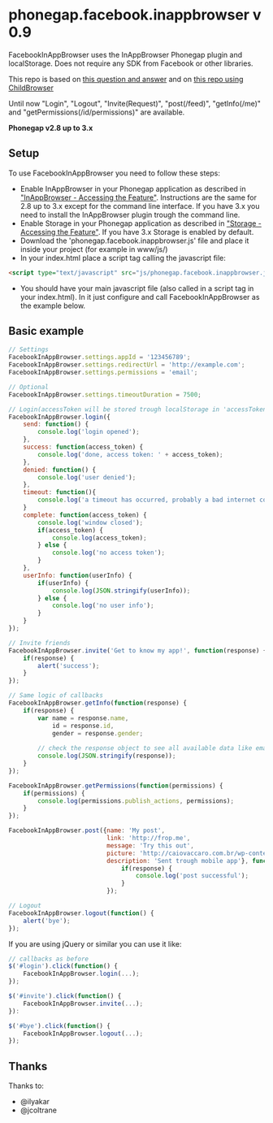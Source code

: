phonegap.facebook.inappbrowser v 0.9
==============================

FacebookInAppBrowser uses the InAppBrowser Phonegap plugin and localStorage. Does not require any SDK from Facebook or other libraries.

This repo is based on [this question and answer](http://stackoverflow.com/questions/16576977/is-there-any-facebook-plugin-for-phonegap-2-7-0) and on [this repo using ChildBrowser](https://github.com/purplecabbage/phonegap-plugins/tree/master/iPhone/ChildBrowser/FBConnectExample)

Until now "Login", "Logout", "Invite(Request)", "post(/feed)", "getInfo(/me)" and "getPermissions(/id/permissions)" are available.

**Phonegap v2.8 up to 3.x**

Setup
-----

To use FacebookInAppBrowser you need to follow these steps:
- Enable InAppBrowser in your Phonegap application as described in ["InAppBrowser - Accessing the Feature"](http://docs.phonegap.com/en/3.3.0/cordova_inappbrowser_inappbrowser.md.html#InAppBrowser). Instructions are the same for 2.8 up to 3.x except for the command line interface. If you have 3.x you need to install the InAppBrowser plugin trough the command line.
- Enable Storage in your Phonegap application as described in ["Storage - Accessing the Feature"](http://docs.phonegap.com/en/3.3.0/cordova_storage_storage.md.html#Storage). If you have 3.x Storage is enabled by default.
- Download the 'phonegap.facebook.inappbrowser.js' file and place it inside your project (for example in www/js/)
- In your index.html place a script tag calling the javascript file:

```html
<script type="text/javascript" src="js/phonegap.facebook.inappbrowser.js"></script>
``` 
- You should have your main javascript file (also called in a script tag in your index.html). In it just configure and call FacebookInAppBrowser as the example below.


Basic example
-------------

```javascript
// Settings
FacebookInAppBrowser.settings.appId = '123456789';
FacebookInAppBrowser.settings.redirectUrl = 'http://example.com';
FacebookInAppBrowser.settings.permissions = 'email';

// Optional
FacebookInAppBrowser.settings.timeoutDuration = 7500;

// Login(accessToken will be stored trough localStorage in 'accessToken');
FacebookInAppBrowser.login({
	send: function() {
		console.log('login opened');
	},
	success: function(access_token) {
		console.log('done, access token: ' + access_token);
	},
	denied: function() {
		console.log('user denied');
	},
	timeout: function(){
	    console.log('a timeout has occurred, probably a bad internet connection');
	}
	complete: function(access_token) {
		console.log('window closed');
		if(access_token) {
			console.log(access_token);
		} else {
			console.log('no access token');
		}
	},
	userInfo: function(userInfo) {
		if(userInfo) {
			console.log(JSON.stringify(userInfo));
		} else {
			console.log('no user info');
		}
	}
});

// Invite friends
FacebookInAppBrowser.invite('Get to know my app!', function(response) {
	if(response) {
		alert('success');
	}
});

// Same logic of callbacks
FacebookInAppBrowser.getInfo(function(response) {
	if(response) {
		var name = response.name,
            id = response.id,
            gender = response.gender;
	            
        // check the response object to see all available data like email, first name, last name, etc
        console.log(JSON.stringify(response));
	}
});

FacebookInAppBrowser.getPermissions(function(permissions) {
	if(permissions) {
		console.log(permissions.publish_actions, permissions);
	}
});

FacebookInAppBrowser.post({name: 'My post',
			               link: 'http://frop.me',
			               message: 'Try this out',
			               picture: 'http://caiovaccaro.com.br/wp-content/uploads/2013/10/frop01.jpg',
			               description: 'Sent trough mobile app'}, function(response) {
			                   if(response) {
			                       console.log('post successful');
			                   }
			               });

// Logout
FacebookInAppBrowser.logout(function() {
	alert('bye');
});
``` 
If you are using jQuery or similar you can use it like: 
```javascript
// callbacks as before
$('#login').click(function() {
	FacebookInAppBrowser.login(...);
});

$('#invite').click(function() {
	FacebookInAppBrowser.invite(...);
}):

$('#bye').click(function() {
	FacebookInAppBrowser.logout(...);
});
``` 

Thanks
------
Thanks to:  
- @ilyakar
- @jcoltrane
